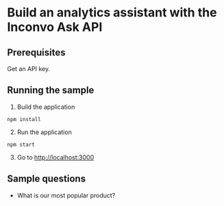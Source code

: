 # Build an analytics assistant with the Inconvo Ask API

## Prerequisites

Get an API key.

## Running the sample

1. Build the application

```
npm install
```

2. Run the application

```
npm start
```

3. Go to [http://localhost:3000](http://localhost:3000)

## Sample questions

- What is our most popular product?
